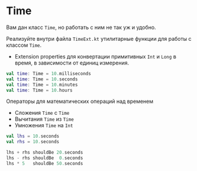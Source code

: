 # Time

Вам дан класс `Time`, но работать с ним не так уж и удобно.

Реализуйте внутри файла `TimeExt.kt` утилитарные функции для работы с классом `Time`.

* Extension properties для конвертации примитивных `Int` и `Long` в время, в зависимости от единиц измерения.

```kotlin
val time: Time = 10.milliseconds
val time: Time = 10.seconds
val time: Time = 10.minutes
val time: Time = 10.hours
```

Операторы для математических операций над временем
* Сложения `Time` с `Time`
* Вычитания `Time` из `Time`
* Умножения `Time` на `Int`

```kotlin
val lhs = 10.seconds
val rhs = 10.seconds

lhs + rhs shouldBe 20.seconds
lhs - rhs shouldBe  0.seconds
lhs * 5   shouldBe 50.seconds
```
